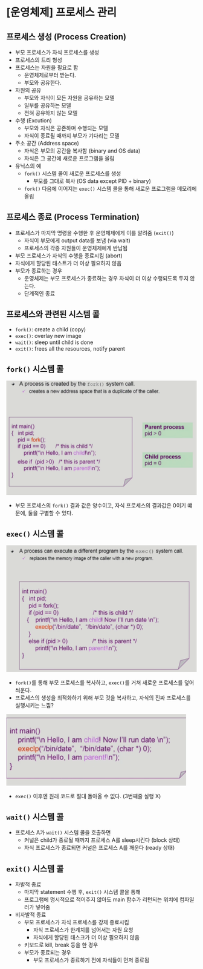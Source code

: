 # [운영체제] 프로세스 관리

## 프로세스 생성 (Process Creation)

- 부모 프로세스가 자식 프로세스를 생성
- 프로세스의 트리 형성
- 프로세스는 자원을 필요로 함
    - 운영체제로부터 받는다.
    - 부모와 공유한다.
- 자원의 공유
    - 부모와 자식이 모든 자원을 공유하는 모델
    - 일부를 공유하는 모델
    - 전혀 공유하지 않는 모델
- 수행 (Excution)
    - 부모와 자식은 공존하며 수행되는 모델
    - 자식이 종료될 때까지 부모가 기다리는 모델
- 주소 공간 (Address space)
    - 자식은 부모의 공간을 복사함  (binary and OS data)
    - 자식은 그 공간에 새로운 프로그램을 올림
- 유닉스의 예
    - `fork()` 시스템 콜이 새로운 프로세스를 생성
        - 부모를 그대로 복사 (OS data except PID + binary)
    - `fork()` 다음에 이어지는 `exec()` 시스템 콜을 통해 새로운 프로그램을 메모리에 올림

## 프로세스 종료 (Process Termination)

- 프로세스가 마지막 명령을 수행한 후 운영체제에게 이를 알려줌 (`exit()`)
    - 자식이 부모에게 output data를 보냄 (via wait)
    - 프로세스의 각종 자원들이 운영체제에게 반납됨
- 부모 프로세스가 자식의 수행을 종료시킴 (abort)
- 자식에게 할당된 태스트가 더 이상 필요하지 않음
- 부모가 종료하는 경우
    - 운영체제는 부모 프로세스가 종료하는 경우 자식이 더 이상 수행되도록 두지 않는다.
    - 단계적인 종료

## 프로세스와 관련된 시스템 콜

- `fork()`: create a child (copy)
- `exec()`: overlay new image
- `wait()`: sleep until child is done
- `exit()`: frees all the resources, notify parent

## `fork()` 시스템 콜

![fork() 시스템 콜](../../assets/img/posts/운영체제/06-01.png)

- 부모 프로세스의 `fork()` 결과 값은 양수이고, 자식 프로세스의 결과값은 0이기 떄문에, 둘을 구별할 수 있다.

## `exec()` 시스템 콜

![exec() 시스템 콜](../../assets/img/posts/운영체제/06-02.png)

- `fork()`를 통해 부모 프로세스를 복사하고, `exec()`를 거쳐 새로운 프로세스를 덮어 씌운다.
- 프로세스의 생성을 최적화하기 위해 부모 것을 복사하고, 자식의 진짜 프로세스를 실행시키는 느낌?

![exec() 시스템 콜](../../assets/img/posts/운영체제/06-03.png)

- `exec()` 이후엔 원래 코드로 절대 돌아올 수 없다. (3번째줄 실행 X)

## `wait()` 시스템 콜

- 프로세스 A가 `wait()` 시스템 콜을 호출하면
    - 커널은 child가 종료될 때까지 프로세스 A를 sleep시킨다 (block 상태)
    - 자식 프로세스가 종료되면 커널은 프로세스 A를 깨운다 (ready 상태)

## `exit()` 시스템 콜

- 자발적 종료
    - 마지막 statement 수행 후, `exit()` 시스템 콜을 통해
    - 프로그램에 명시적으로 적어주지 않아도 main 함수가 리턴되는 위치에 컴파일러가 넣어줌
- 비자발적 종료
    - 부모 프로세스가 자식 프로세스를 강제 종료시킴
        - 자식 프로세스가 한계치를 넘어서는 자원 요청
        - 자식에게 할당된 태스크가 더 이상 필요하지 않음
    - 키보드로 kill, break 등을 한 경우
    - 부모가 종료되는 경우
        - 부모 프로세스가 종료하기 전에 자식들이 먼저 종료됨